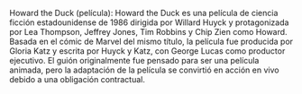 Howard the Duck (película): Howard the Duck es una película de ciencia ficción estadounidense de 1986 dirigida por Willard Huyck y protagonizada por Lea Thompson, Jeffrey Jones, Tim Robbins y Chip Zien como Howard. Basada en el cómic de Marvel del mismo título, la película fue producida por Gloria Katz y escrita por Huyck y Katz, con George Lucas como productor ejecutivo. El guión originalmente fue pensado para ser una película animada, pero la adaptación de la película se convirtió en acción en vivo debido a una obligación contractual.

